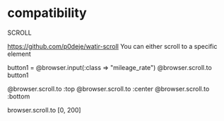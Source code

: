 # compatibility


SCROLL

https://github.com/p0deje/watir-scroll
You can either scroll to a specific element

button1 = @browser.input(:class => "mileage_rate")
@browser.scroll.to button1

@browser.scroll.to :top
@browser.scroll.to :center
@browser.scroll.to :bottom

browser.scroll.to [0, 200]